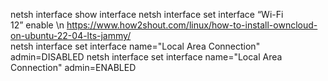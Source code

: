 netsh interface show interface 
netsh interface set interface “Wi-Fi 12” enable \n
https://www.how2shout.com/linux/how-to-install-owncloud-on-ubuntu-22-04-lts-jammy/  
netsh interface set interface name="Local Area Connection" admin=DISABLED 
netsh interface set interface name="Local Area Connection" admin=ENABLED

